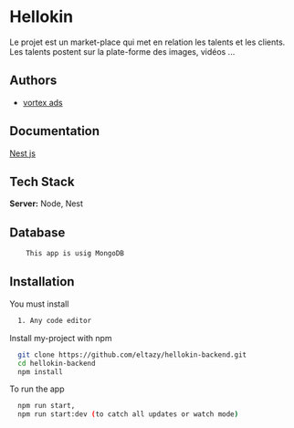 # Hellokin

Le projet est un market-place qui met en relation les talents et les clients. Les talents postent sur la plate-forme des images, vidéos ...

## Authors

- [vortex ads](https://vortex-ads.com/)

## Documentation

[Nest js](https://docs.nestjs.com/)

## Tech Stack

**Server:** Node, Nest

## Database

```bash
    This app is usig MongoDB
```

## Installation

You must install

```bash
  1. Any code editor
```

Install my-project with npm

```bash
  git clone https://github.com/eltazy/hellokin-backend.git
  cd hellokin-backend
  npm install
```

To run the app

```bash
  npm run start,
  npm run start:dev (to catch all updates or watch mode)
```
